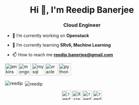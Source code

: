 <h1 align="center">Hi 👋, I'm Reedip Banerjee</h1>
<h3 align="center">Cloud Engineer</h3>

- 🔭 I’m currently working on **Openstack**

- 🌱 I’m currently learning **SRv6, Machine Learning**

- 📫 How to reach me **reedip.banerjee@gmail.com**

<p align="left"><img src="https://www.vectorlogo.zone/logos/jenkins/jenkins-icon.svg" alt="jenkins" width="40" height="40"/> <img src="https://devicons.github.io/devicon/devicon.git/icons/mongodb/mongodb-original-wordmark.svg" alt="mongodb" width="40" height="40"/> <img src="https://devicons.github.io/devicon/devicon.git/icons/mysql/mysql-original-wordmark.svg" alt="mysql" width="40" height="40"/> <img src="https://devicons.github.io/devicon/devicon.git/icons/oracle/oracle-original.svg" alt="oracle" width="40" height="40"/> <img src="https://devicons.github.io/devicon/devicon.git/icons/python/python-original.svg" alt="python" width="40" height="40"/></p><p><img align="left" src="https://github-readme-stats.vercel.app/api/top-langs/?username=reedip&layout=compact&hide=html" alt="reedip" /></p>

<p>&nbsp;<img align="center" src="https://github-readme-stats.vercel.app/api?username=reedip&show_icons=true" alt="reedip" /></p>

<p align="center">
<a href="https://linkedin.com/in/reedip" target="blank"><img align="center" src="https://cdn.jsdelivr.net/npm/simple-icons@3.0.1/icons/linkedin.svg" alt="reedip" height="30" width="30" /></a>
<a href="https://instagram.com/itsreedip" target="blank"><img align="center" src="https://cdn.jsdelivr.net/npm/simple-icons@3.0.1/icons/instagram.svg" alt="itsreedip" height="30" width="30" /></a>
<a href="https://dribbble.com/reedip banerjee" target="blank"><img align="center" src="https://cdn.jsdelivr.net/npm/simple-icons@3.0.1/icons/dribbble.svg" alt="reedip banerjee" height="30" width="30" /></a>
<a href="https://www.behance.net/reedip banerjee" target="blank"><img align="center" src="https://cdn.jsdelivr.net/npm/simple-icons@3.0.1/icons/behance.svg" alt="reedip banerjee" height="30" width="30" /></a>
</p>
